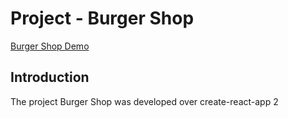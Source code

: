 <h1>Project - Burger Shop</h1>

<a href="https://thiagofazzi.github.io/burger-build/">Burger Shop Demo</a> 

<h2>Introduction</h2>
<p>The project Burger Shop was developed over create-react-app 2</p>